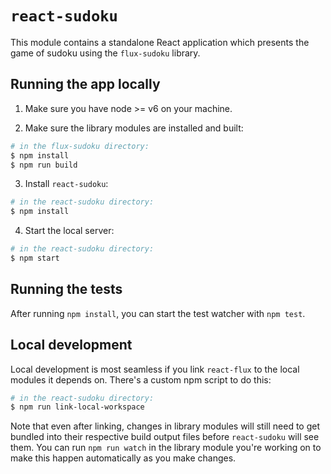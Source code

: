 # `react-sudoku`

This module contains a standalone React application which
presents the game of sudoku using the `flux-sudoku` library.

## Running the app locally

1. Make sure you have node >= v6 on your machine.

2. Make sure the library modules are installed and built:

```bash
# in the flux-sudoku directory:
$ npm install
$ npm run build
```

3. Install `react-sudoku`:

```bash
# in the react-sudoku directory:
$ npm install
```

4. Start the local server:

```bash
# in the react-sudoku directory:
$ npm start
```

## Running the tests

After running `npm install`, you can start the test watcher with `npm test`.

## Local development

Local development is most seamless if you link `react-flux`
to the local modules it depends on.
There's a custom npm script to do this:

```bash
# in the react-sudoku directory:
$ npm run link-local-workspace
```

Note that even after linking, changes in library modules
will still need to get bundled into their respective build output files
before `react-sudoku` will see them.
You can run `npm run watch` in the library module you're working on
to make this happen automatically as you make changes.
